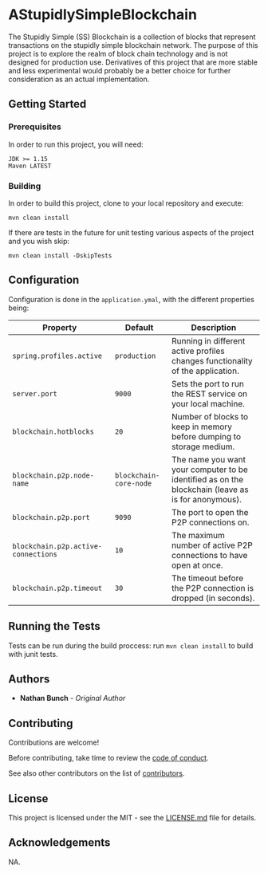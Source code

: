 # AStupidlySimpleBlockchain

The Stupidly Simple (SS) Blockchain is a collection of blocks that represent transactions on the stupidly simple blockchain network. The purpose of this project is to explore the realm of block chain technology and is not designed for production use. Derivatives of this project that are more stable and less experimental would probably be a better choice for further consideration as an actual implementation.

## Getting Started

### Prerequisites

In order to run this project, you will need:
```
JDK >= 1.15
Maven LATEST
```

### Building

In order to build this project, clone to your local repository and execute:

```
mvn clean install
```

If there are tests in the future for unit testing various aspects of the project and you wish skip:

```
mvn clean install -DskipTests
```

## Configuration

Configuration is done in the `application.ymal`, with the different properties being:

Property                            | Default     | Description |
------------------------------------| ----------- |-------------|
`spring.profiles.active`            | `production`| Running in different active profiles changes functionality of the application. |
`server.port`                       | `9000`      | Sets the port to run the REST service on your local machine. |
`blockchain.hotblocks`              | `20`        | Number of blocks to keep in memory before dumping to storage medium. |
`blockchain.p2p.node-name`          | `blockchain-core-node` | The name you want your computer to be identified as on the blockchain (leave as is for anonymous). |
`blockchain.p2p.port`               | `9090`      | The port to open the P2P connections on. | 
`blockchain.p2p.active-connections` | `10`        | The maximum number of active P2P connections to have open at once. |
`blockchain.p2p.timeout`            | `30`        | The timeout before the P2P connection is dropped (in seconds). |

## Running the Tests

Tests can be run during the build proccess: run `mvn clean install` to build with junit tests.

## Authors

* **Nathan Bunch** - *Original Author*

## Contributing

Contributions are welcome!

Before contributing, take time to review the [code of conduct](https://github.com/nathanielbunch/AStupidlySimpleBlockchain/blob/main/CODE_OF_CONDUCT.md).

See also other contributors on the list of [contributors](https://github.com/taranoshi/AStupidlySimpleBlockchain/graphs/contributors).

## License

This project is licensed under the MIT - see the [LICENSE.md](LICENSE.md) file for details.

## Acknowledgements

NA.
